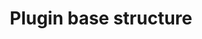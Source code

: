---
title: "Plugin base structure"
slug: "plugin-base-structure"
description: "Learning unit about basic plugin structure"
icon: "" # svg, png? dark mode?
authors: ["Micha Hobert"]
visibility: "public"
---